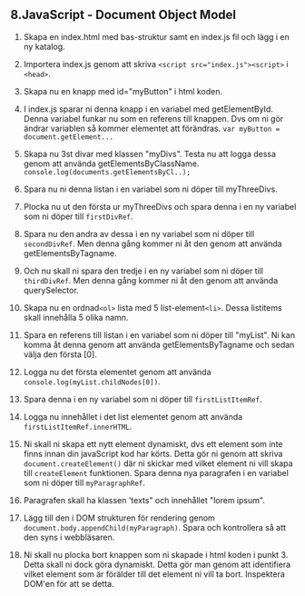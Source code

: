 ## 8.JavaScript - Document Object Model

1. Skapa en index.html med bas-struktur samt en index.js fil och lägg i en ny katalog.

1. Importera index.js genom att skriva ```<script src="index.js"><script>``` i ```<head>```.

1. Skapa nu en knapp med id="myButton" i html koden.

1. I index.js sparar ni denna knapp i en variabel med getElementById. Denna variabel funkar nu som en referens till knappen. Dvs om ni gör ändrar variablen så kommer elementet att förändras. ```var myButton = document.getElement...```

1. Skapa nu 3st divar med klassen "myDivs". Testa nu att logga dessa genom att använda getElementsByClassName. ```console.log(documents.getElementsByCl..);``` 

1. Spara nu ni denna listan i en variabel som ni döper till myThreeDivs.

1. Plocka nu ut den första ur myThreeDivs och spara denna i en ny variabel som ni döper till ```firstDivRef```.

1. Spara nu den andra av dessa i en ny variabel som ni döper till ```secondDivRef```. Men denna gång kommer ni åt den genom att använda getElementsByTagname.

1. Och nu skall ni spara den tredje i en ny variabel som ni döper till ```thirdDivRef```. Men denna gång kommer ni åt den genom att använda querySelector.

1. Skapa nu en ordnad```<ol>``` lista med 5 list-element```<li>```. Dessa listitems skall innehålla 5 olika namn.

1. Spara en referens till listan i en variabel som ni döper till "myList". Ni kan komma åt denna genom att använda getElementsByTagname och sedan välja den första [0].

1. Logga nu det första elementet genom att använda ```console.log(myList.childNodes[0])```.

1. Spara denna i en ny variabel som ni döper till ```firstListItemRef```.

1. Logga nu innehållet i det list elementet genom att använda ```firstListItemRef.innerHTML```.

1. Ni skall ni skapa ett nytt element dynamiskt, dvs ett element som inte finns innan din javaScript kod har körts. Detta gör ni genom att skriva ```document.createElement()``` där ni skickar med vilket element ni vill skapa till ```createElement``` funktionen. Spara denna nya paragrafen i en variabel som ni döper till ```myParagraphRef```.

1. Paragrafen skall ha klassen 'texts" och innehållet "lorem ipsum".

1. Lägg till den i DOM strukturen för rendering genom ```document.body.appendChild(myParagraph)```. Spara och kontrollera så att den syns i webbläsaren.

1. Ni skall nu plocka bort knappen som ni skapade i html koden i punkt 3. Detta skall ni dock göra dynamiskt. Detta gör man genom att identifiera vilket element som är förälder till det element ni vill ta bort. Inspektera DOM'en för att se detta.

